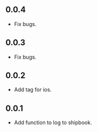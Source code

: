 ## 0.0.4

* Fix bugs.

## 0.0.3

* Fix bugs.

## 0.0.2

* Add tag for ios.

## 0.0.1

* Add function to log to shipbook.
